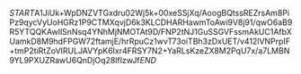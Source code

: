 $START$A1JiUk+WpDNZVTGxdru02Wj5k+00xeSSjXq/AoogBQtssREZrsAm8PiPz9qycVyUoHGRz1P9CTMXqvjD6k3KLCDHARHawmToAwi9V8j91/qwO6aB9R5YTQQKAwIlSnNsq4YNhMjNMOTAt9D/FNP2tNJ1GuSSGVFssmAkUC1AfbXUamkD8M9hdFPGW72ftamjE/hrRpuCz1wvT73oiTBh3zDxUET/v412lVNPrpIF+tmP2tiRtZoVIRULJAVYpK6Ixr4FRSY7N2+YaRLsKzeZX8M2PqU7x/a7LMBN9YL9PXUZRawU6QnDjOq28lfIzwJf$END$